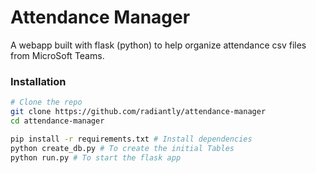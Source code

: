 # Attendance Manager

A webapp built with flask (python) to help organize attendance csv files from MicroSoft Teams.

### Installation

```zsh
# Clone the repo
git clone https://github.com/radiantly/attendance-manager
cd attendance-manager

pip install -r requirements.txt # Install dependencies
python create_db.py # To create the initial Tables
python run.py # To start the flask app
```
